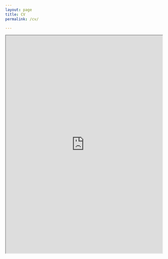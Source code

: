 ```yaml
---
layout: page
title: CV
permalink: /cv/

---
```




<iframe src="https://drive.google.com/file/d/1k-FtLTKLdJglfZBvJDmGtxgnM2v1UJqt/preview"  width="100%" height="700px"></iframe>





